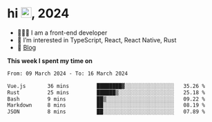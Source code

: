 <h1> hi <img src="https://raw.githubusercontent.com/blackcater/blackcater/main/images/Hi.gif" height="24" />, 2024 </h1>

- 🧑🏻‍💻 I am a front-end developer
- 👀 I’m interested in TypeScript, React, React Native, Rust
- 📝 [Blog](https://yixiaojiu-blog.netlify.app/)

**This week I spent my time on** 

<!--START_SECTION:waka-->

```txt
From: 09 March 2024 - To: 16 March 2024

Vue.js       36 mins         ████████▓░░░░░░░░░░░░░░░░   35.26 %
Rust         25 mins         ██████▒░░░░░░░░░░░░░░░░░░   25.18 %
Bash         9 mins          ██▒░░░░░░░░░░░░░░░░░░░░░░   09.22 %
Markdown     8 mins          ██░░░░░░░░░░░░░░░░░░░░░░░   08.19 %
JSON         8 mins          ██░░░░░░░░░░░░░░░░░░░░░░░   07.89 %
```

<!--END_SECTION:waka-->
